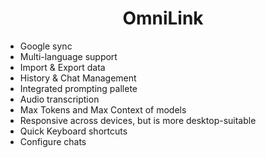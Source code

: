 <h1 align="center">OmniLink</h1>

- Google sync
- Multi-language support
- Import & Export data
- History & Chat Management
- Integrated prompting pallete
- Audio transcription
- Max Tokens and Max Context of models
- Responsive across devices, but is more desktop-suitable
- Quick Keyboard shortcuts
- Configure chats
